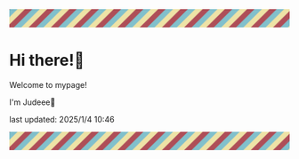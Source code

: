 <!-- Header image -->
<img src="./pokemon/pokemon_16.png" width="1000">

# Hi there!👋

Welcome to mypage!

I'm Judeee🐷

last updated: 2025/1/4 10:46

<!-- Footer image -->
<img src="./pokemon/pokemon_16.png" width="1000">
